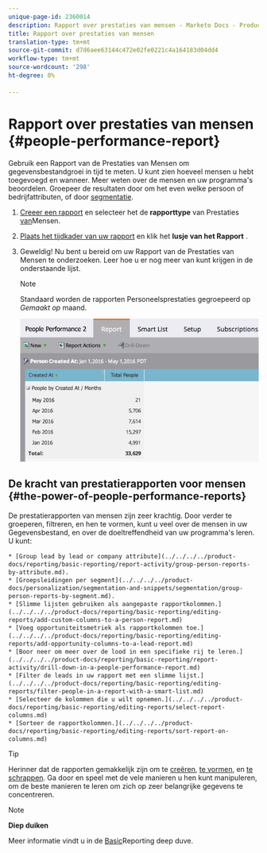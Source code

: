 ```yaml
---
unique-page-id: 2360014
description: Rapport over prestaties van mensen - Marketo Docs - Productdocumentatie
title: Rapport over prestaties van mensen
translation-type: tm+mt
source-git-commit: d7d6aee63144c472e02fe0221c4a164183d04dd4
workflow-type: tm+mt
source-wordcount: '298'
ht-degree: 0%

---
```



# Rapport over prestaties van mensen {#people-performance-report}

Gebruik een Rapport van de Prestaties van Mensen om gegevensbestandgroei in tijd te meten. U kunt zien hoeveel mensen u hebt toegevoegd en wanneer. Meer weten over de mensen en uw programma&#39;s beoordelen. Groepeer de resultaten door om het even welke persoon of bedrijfattributen, of door [segmentatie](../../../../product-docs/personalization/segmentation-and-snippets/segmentation/create-a-segmentation.md).

1. [Creeer een rapport](../../../../product-docs/reporting/basic-reporting/creating-reports/create-a-report-in-a-program.md) en selecteer het de **rapporttype** van Prestaties [van](report-type-overview.md)Mensen.
1. [Plaats het tijdkader van uw rapport](../../../../product-docs/reporting/basic-reporting/editing-reports/change-a-report-time-frame.md) en klik het **lusje van het Rapport** .
1. Geweldig! Nu bent u bereid om uw Rapport van de Prestaties van Mensen te onderzoeken. Leer hoe u er nog meer van kunt krijgen in de onderstaande lijst.

   >[!NOTE]
   >
   >Standaard worden de rapporten Personeelsprestaties gegroepeerd op *Gemaakt op* maand.

   ![](assets/one.png)

## De kracht van prestatierapporten voor mensen {#the-power-of-people-performance-reports}

De prestatierapporten van mensen zijn zeer krachtig. Door verder te groeperen, filtreren, en hen te vormen, kunt u veel over de mensen in uw Gegevensbestand, en over de doeltreffendheid van uw programma&#39;s leren.
U kunt:

    * [Group lead by lead or company attribute](../../../../product-docs/reporting/basic-reporting/report-activity/group-person-reports-by-attribute.md).
    * [Groepsleidingen per segment](../../../../product-docs/personalization/segmentation-and-snippets/segmentation/group-person-reports-by-segment.md).
    * [Slimme lijsten gebruiken als aangepaste rapportkolommen.](../../../../product-docs/reporting/basic-reporting/editing-reports/add-custom-columns-to-a-person-report.md)
    * [Voeg opportuniteitsmetriek als rapportkolommen toe.](../../../../product-docs/reporting/basic-reporting/editing-reports/add-opportunity-columns-to-a-lead-report.md)
    * [Boor neer om meer over de lood in een specifieke rij te leren.](../../../../product-docs/reporting/basic-reporting/report-activity/drill-down-in-a-people-performance-report.md)
    * [Filter de leads in uw rapport met een slimme lijst.](../../../../product-docs/reporting/basic-reporting/editing-reports/filter-people-in-a-report-with-a-smart-list.md)
    * [Selecteer de kolommen die u wilt opnemen.](../../../../product-docs/reporting/basic-reporting/editing-reports/select-report-columns.md)
    * [Sorteer de rapportkolommen.](../../../../product-docs/reporting/basic-reporting/editing-reports/sort-report-on-columns.md)

>[!TIP]
>
>Herinner dat de rapporten gemakkelijk zijn om te [creëren](../../../../product-docs/reporting/basic-reporting/creating-reports/create-a-report-in-a-program.md), [te vormen](http://docs.marketo.com/display/docs/basic+reporting), en [te schrappen](../../../../product-docs/reporting/basic-reporting/report-activity/delete-a-report.md). Ga door en speel met de vele manieren u hen kunt manipuleren, om de beste manieren te leren om zich op zeer belangrijke gegevens te concentreren.

>[!NOTE]
>
>**Diep duiken**
>
>
>Meer informatie vindt u in de [Basic](http://docs.marketo.com/display/docs/basic+reporting)Reporting deep duve.

